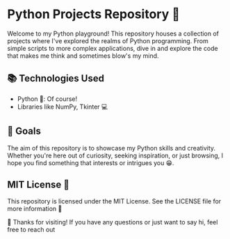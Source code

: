 # Python Projects Repository 🚀

Welcome to my Python playground! This repository houses a collection of projects where I've explored the realms of Python programming. From simple scripts to more complex applications, dive in and explore the code that makes me think and sometimes blow's my mind.

## 📚 Technologies Used

- Python 🚀: Of course!
- Libraries like NumPy, Tkinter 💻

## 🎯 Goals

The aim of this repository is to showcase my Python skills and creativity. Whether you're here out of curiosity, seeking inspiration, or just browsing, I hope you find something that interests or intrigues you 😁.

## MIT License 🤝

This repository is licensed under the MIT License. See the LICENSE file for more information 🥳

🦀 Thanks for visiting! If you have any questions or just want to say hi, feel free to reach out

